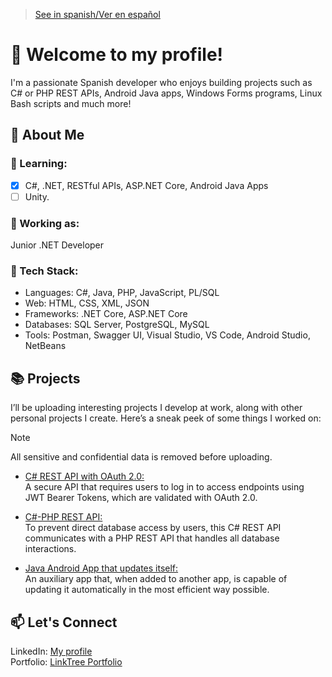 > [See in spanish/Ver en español](https://github.com/LuisMiSanVe/LuisMiSanVe/blob/spanish/README.md)
# 👋 Welcome to my profile!
I'm a passionate Spanish developer who enjoys building projects such as C# or PHP REST APIs, Android Java apps, Windows Forms programs, Linux Bash scripts and much more!
## 🚀 About Me
### 🌱 Learning:
- [x] C#, .NET, RESTful APIs, ASP.NET Core, Android Java Apps
- [ ] Unity.
### 💼 Working as:
Junior .NET Developer
### 🔧 Tech Stack:
- Languages: C#, Java, PHP, JavaScript, PL/SQL
- Web: HTML, CSS, XML, JSON
- Frameworks: .NET Core, ASP.NET Core
- Databases: SQL Server, PostgreSQL, MySQL
- Tools: Postman, Swagger UI, Visual Studio, VS Code, Android Studio, NetBeans
## 📚 Projects
I’ll be uploading interesting projects I develop at work, along with other personal projects I create. Here’s a sneak peek of some things I worked on:
> [!NOTE]
> All sensitive and confidential data is removed before uploading.
- [C# REST API with OAuth 2.0:](https://github.com/LuisMiSanVe/OAuth_API)\
  A secure API that requires users to log in to access endpoints using JWT Bearer Tokens, which are validated with OAuth 2.0.

- [C#-PHP REST API:](https://github.com/LuisMiSanVe/CSharpPHP_API)\
  To prevent direct database access by users, this C# REST API communicates with a PHP REST API that handles all database interactions.

- [Java Android App that updates itself:](https://github.com/LuisMiSanVe/AutoUpdaterAndroid)\
  An auxiliary app that, when added to another app, is capable of updating it automatically in the most efficient way possible.

## 📫 Let's Connect
LinkedIn: [My profile](https://www.linkedin.com/in/luis-miguel-s%C3%A1nchez-967024326/)\
Portfolio: [LinkTree Portfolio](https://linktr.ee/luismiguelsanchez)
